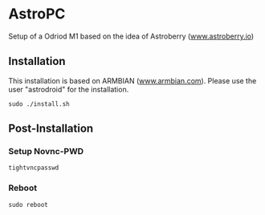 # AstroPC

Setup of a Odriod M1 based on the idea of Astroberry (www.astroberry.io)

## Installation

This installation is based on ARMBIAN (www.armbian.com). Please use the user "astrodroid" for the installation.

```
sudo ./install.sh
```

## Post-Installation

### Setup Novnc-PWD

```
tightvncpasswd
```

### Reboot

```
sudo reboot
```


